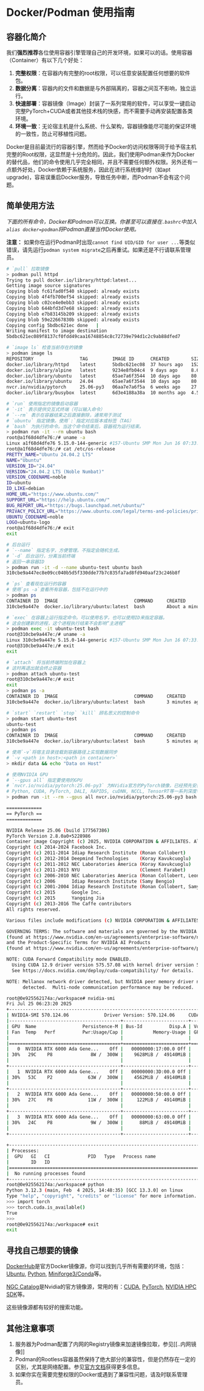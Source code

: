 # Docker/Podman 使用指南

## 容器化简介

我们**强烈推荐**各位使用容器引擎管理自己的开发环境，如果可以的话。使用容器（Container）有以下几个好处：

1. **完整权限**：在容器内有完整的root权限，可以任意安装配置任何想要的软件包。
2. **数据分离**：容器内的文件和数据是与外部隔离的，容器之间互不影响，独立运行。
3. **快速部署**：容器镜像（Image）封装了一系列常用的软件，可以享受一键启动完整PyTorch+CUDA或者其他技术栈的快感，而不需要手动再安装配置各类环境。
4. **环境一致**：无论宿主机是什么系统、什么架构，容器镜像能尽可能的保证环境的一致性，防止可移植性问题。

Docker是目前最流行的容器引擎，然而给予Docker的访问权限等同于给予宿主机完整的Root权限，这显然是十分危险的。因此，我们使用Podman来作为Docker的替代品，他们的命令使用几乎完全相同，并且不需要任何额外权限。另外还有一点额外好处，Docker依赖于系统服务，因此在进行系统维护时（如apt upgrade)，容易误重启Docker服务，导致任务中断，而Podman不会有这个问题。

## 简单使用方法

*下面的所有命令，Docker和Podman可以互换。你甚至可以直接在`.bashrc`中加入`alias docker=podman`将Podman直接当作Docker使用。*

**注意：** 如果你在运行Podman时出现`cannot find UID/GID for user ...`等类似错误，请先运行`podman system migrate`之后再重试。如果还是不行请联系管理员。

```bash
# `pull` 拉取镜像
> podman pull httpd
Trying to pull docker.io/library/httpd:latest...
Getting image source signatures
Copying blob fc61fad0f540 skipped: already exists  
Copying blob 4f4fb700ef54 skipped: already exists  
Copying blob c02ce4e0ebb3 skipped: already exists  
Copying blob 644bfd3d7e68 skipped: already exists  
Copying blob e7b83145b209 skipped: already exists  
Copying blob 59e22667830b skipped: already exists  
Copying config 5bdbc621ec done   | 
Writing manifest to image destination
5bdbc621ec089f8137cf0fdd49caa16748854c8c72739e794d1c2c9ab88dfed7

# `image ls` 检查当前存在的镜像
> podman image ls
REPOSITORY                 TAG         IMAGE ID      CREATED        SIZE
docker.io/library/httpd    latest      5bdbc621ec08  37 hours ago   152 MB
docker.io/library/alpine   latest      9234e8fb04c4  9 days ago     8.61 MB
docker.io/library/ubuntu   latest      65ae7a6f3544  10 days ago    80.6 MB
docker.io/library/ubuntu   24.04       65ae7a6f3544  10 days ago    80.6 MB
nvcr.io/nvidia/pytorch     25.06-py3   06aa7e7a6f5a  6 weeks ago    27 GB
docker.io/library/busybox  latest      6d3e4188a38a  10 months ago  4.53 MB

# `run` 使用指定的镜像启动容器
# `-it` 表示提供交互式终端（可以输入命令）
# `--rm` 表示在容器结束之后直接删除，通常用于测试
# `ubuntu` 指定镜像。使用`:`指定对应版本或标签（TAG）
# `bash` 为执行的命令。当这个命令结束后，容器视为运行结束。
> podman run -it --rm ubuntu bash
root@a1f68d4dfe76:/# uname -a 
Linux a1f68d4dfe76 5.15.0-144-generic #157-Ubuntu SMP Mon Jun 16 07:33:10 UTC 2025 x86_64 x86_64 x86_64 GNU/Linux
root@a1f68d4dfe76:/# cat /etc/os-release
PRETTY_NAME="Ubuntu 24.04.2 LTS"
NAME="Ubuntu"
VERSION_ID="24.04"
VERSION="24.04.2 LTS (Noble Numbat)"
VERSION_CODENAME=noble
ID=ubuntu
ID_LIKE=debian
HOME_URL="https://www.ubuntu.com/"
SUPPORT_URL="https://help.ubuntu.com/"
BUG_REPORT_URL="https://bugs.launchpad.net/ubuntu/"
PRIVACY_POLICY_URL="https://www.ubuntu.com/legal/terms-and-policies/privacy-policy"
UBUNTU_CODENAME=noble
LOGO=ubuntu-logo
root@a1f68d4dfe76:/# exit
exit

# 后台运行
# `--name` 指定名字，方便管理。不指定会随机生成。
# `-d` 后台运行，分离当前终端
# 返回一串容器ID
> podman run -it -d --name ubuntu-test ubuntu bash
310cbe9a447ec8e09cc040b5d5f330dde77b7c835fa7ad8fd940aaf23c246b8f

# `ps` 查看现在运行的容器
# 使用`ps -a`查看所有容器，包括不在运行中的
> podman ps
CONTAINER ID  IMAGE                            COMMAND     CREATED             STATUS             PORTS       NAMES
310cbe9a447e  docker.io/library/ubuntu:latest  bash        About a minute ago  Up About a minute              ubuntu-test

# `exec` 在容器上运行指定命令。可以使用名字，也可以使用ID来指定容器。
# 这会创建新的进程，这个进程执行结束不会影响“主进程”
> podman exec -it ubuntu-test bash
root@310cbe9a447e:/# uname -a
Linux 310cbe9a447e 5.15.0-144-generic #157-Ubuntu SMP Mon Jun 16 07:33:10 UTC 2025 x86_64 x86_64 x86_64 GNU/Linux
root@310cbe9a447e:/# exit
exit

# `attach` 将当前终端附加在容器上
# 这时再退出就会终止容器
> podman attach ubuntu-test 
root@310cbe9a447e:/# exit
exit
> podman ps -a
CONTAINER ID  IMAGE                            COMMAND     CREATED        STATUS                      PORTS       NAMES
310cbe9a447e  docker.io/library/ubuntu:latest  bash        3 minutes ago  Exited (0) 18 seconds ago               ubuntu-test

# `start` `restart` `stop` `kill` 顾名思义的控制命令
> podman start ubuntu-test
ubuntu-test
> podman ps
CONTAINER ID  IMAGE                            COMMAND     CREATED        STATUS        PORTS       NAMES
310cbe9a447e  docker.io/library/ubuntu:latest  bash        5 minutes ago  Up 3 seconds              ubuntu-test

# 使用`-v`将宿主目录挂载到容器路径上实现数据同步
# `-v <path in host>:<path in container>`
> mkdir data && echo "Data on Host" 

# 使用NVIDIA GPU
# `--gpus all` 指定要使用的GPU
# `nvcr.io/nvidia/pytorch:25.06-py3` 为NVidia官方的PyTorch镜像，已经预先安装配置好
# Python, CUDA, PyTorch, DALI, RAPIDS, cuDNN, NCCL, TensorRT等一系列深度学习需要的包。
> podman run -it --rm --gpus all nvcr.io/nvidia/pytorch:25.06-py3 bash

=============
== PyTorch ==
=============

NVIDIA Release 25.06 (build 177567386)
PyTorch Version 2.8.0a0+5228986
Container image Copyright (c) 2025, NVIDIA CORPORATION & AFFILIATES. All rights reserved.
Copyright (c) 2014-2024 Facebook Inc.
Copyright (c) 2011-2014 Idiap Research Institute (Ronan Collobert)
Copyright (c) 2012-2014 Deepmind Technologies    (Koray Kavukcuoglu)
Copyright (c) 2011-2012 NEC Laboratories America (Koray Kavukcuoglu)
Copyright (c) 2011-2013 NYU                      (Clement Farabet)
Copyright (c) 2006-2010 NEC Laboratories America (Ronan Collobert, Leon Bottou, Iain Melvin, Jason Weston)
Copyright (c) 2006      Idiap Research Institute (Samy Bengio)
Copyright (c) 2001-2004 Idiap Research Institute (Ronan Collobert, Samy Bengio, Johnny Mariethoz)
Copyright (c) 2015      Google Inc.
Copyright (c) 2015      Yangqing Jia
Copyright (c) 2013-2016 The Caffe contributors
All rights reserved.

Various files include modifications (c) NVIDIA CORPORATION & AFFILIATES.  All rights reserved.

GOVERNING TERMS: The software and materials are governed by the NVIDIA Software License Agreement
(found at https://www.nvidia.com/en-us/agreements/enterprise-software/nvidia-software-license-agreement/)
and the Product-Specific Terms for NVIDIA AI Products
(found at https://www.nvidia.com/en-us/agreements/enterprise-software/product-specific-terms-for-ai-products/).

NOTE: CUDA Forward Compatibility mode ENABLED.
  Using CUDA 12.9 driver version 575.57.08 with kernel driver version 570.124.06.
  See https://docs.nvidia.com/deploy/cuda-compatibility/ for details.

NOTE: Mellanox network driver detected, but NVIDIA peer memory driver not
      detected.  Multi-node communication performance may be reduced.

root@0e925562174a:/workspace# nvidia-smi
Fri Jul 25 06:23:20 2025       
+-----------------------------------------------------------------------------------------+
| NVIDIA-SMI 570.124.06             Driver Version: 570.124.06     CUDA Version: 12.9     |
|-----------------------------------------+------------------------+----------------------+
| GPU  Name                 Persistence-M | Bus-Id          Disp.A | Volatile Uncorr. ECC |
| Fan  Temp   Perf          Pwr:Usage/Cap |           Memory-Usage | GPU-Util  Compute M. |
|                                         |                        |               MIG M. |
|=========================================+========================+======================|
|   0  NVIDIA RTX 6000 Ada Gene...    Off |   00000000:17:00.0 Off |                  Off |
| 30%   29C    P8              8W /  300W |    9628MiB /  49140MiB |      0%      Default |
|                                         |                        |                  N/A |
+-----------------------------------------+------------------------+----------------------+
|   1  NVIDIA RTX 6000 Ada Gene...    Off |   00000000:3D:00.0 Off |                  Off |
| 30%   53C    P2             63W /  300W |    4562MiB /  49140MiB |      0%      Default |
|                                         |                        |                  N/A |
+-----------------------------------------+------------------------+----------------------+
|   2  NVIDIA RTX 6000 Ada Gene...    Off |   00000000:50:00.0 Off |                  Off |
| 30%   27C    P8             11W /  300W |     122MiB /  49140MiB |      0%      Default |
|                                         |                        |                  N/A |
+-----------------------------------------+------------------------+----------------------+
|   3  NVIDIA RTX 6000 Ada Gene...    Off |   00000000:63:00.0 Off |                  Off |
| 30%   24C    P8              9W /  300W |      88MiB /  49140MiB |      0%      Default |
|                                         |                        |                  N/A |
+-----------------------------------------+------------------------+----------------------+
                                                                                         
+-----------------------------------------------------------------------------------------+
| Processes:                                                                              |
|  GPU   GI   CI              PID   Type   Process name                        GPU Memory |
|        ID   ID                                                               Usage      |
|=========================================================================================|
|  No running processes found                                                             |
+-----------------------------------------------------------------------------------------+
root@0e925562174a:/workspace# python
Python 3.12.3 (main, Feb  4 2025, 14:48:35) [GCC 13.3.0] on linux
Type "help", "copyright", "credits" or "license" for more information.
>>> import torch
>>> torch.cuda.is_available()
True
>>> 
root@0e925562174a:/workspace# exit
exit
```

## 寻找自己想要的镜像

[DockerHub](https://hub.docker.com/)是官方Docker镜像源，你可以找到几乎所有需要的环境，包括：[Ubuntu](https://hub.docker.com/_/ubuntu), [Python](https://hub.docker.com/_/python), [Miniforge3/Conda](https://hub.docker.com/r/condaforge/miniforge3)等。

[NGC Catalog](https://catalog.ngc.nvidia.com/containers)是Nvidia的官方镜像源，常用的有：[CUDA](https://catalog.ngc.nvidia.com/orgs/nvidia/containers/cuda), [PyTorch](https://catalog.ngc.nvidia.com/orgs/nvidia/containers/pytorch), [NVIDIA HPC SDK](https://catalog.ngc.nvidia.com/orgs/nvidia/containers/nvhpc)等。

这些镜像源都有较好的搜索功能。

## 其他注意事项

1. 服务器为Podman配置了内网的Registry镜像来加速镜像拉取，参见[[..内网镜像]]
2. Podman的Rootless容器虽然保持了绝大部分的兼容性，但是仍然存在一定的区别，尤其是网络配置。参见[官方文档](https://github.com/containers/podman/blob/main/rootless.md?plain=1#L11)获得更多信息。
3. 如果你实在需要完整权限的Docker或遇到了兼容性问题，请及时联系管理员。